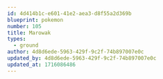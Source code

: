 ```yaml
---
id: 4d414b1c-e601-41e2-aea3-d8f55a2d369b
blueprint: pokemon
number: 105
title: Marowak
types:
  - ground
author: 4d8d6ede-5963-429f-9c2f-74b897007e0c
updated_by: 4d8d6ede-5963-429f-9c2f-74b897007e0c
updated_at: 1716086486
---
```


